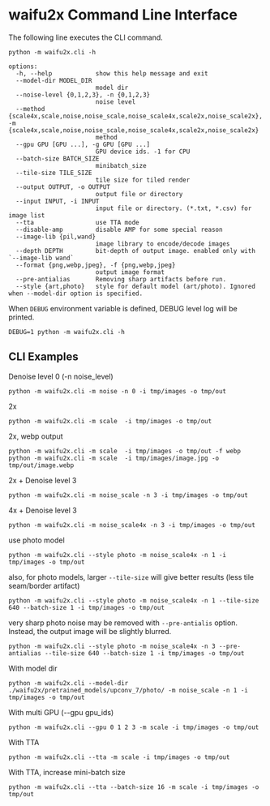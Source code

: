 # waifu2x Command Line Interface

The following line executes the CLI command.
```
python -m waifu2x.cli -h
```
```
options:
  -h, --help            show this help message and exit
  --model-dir MODEL_DIR
                        model dir
  --noise-level {0,1,2,3}, -n {0,1,2,3}
                        noise level
  --method {scale4x,scale,noise,noise_scale,noise_scale4x,scale2x,noise_scale2x}, -m {scale4x,scale,noise,noise_scale,noise_scale4x,scale2x,noise_scale2x}
                        method
  --gpu GPU [GPU ...], -g GPU [GPU ...]
                        GPU device ids. -1 for CPU
  --batch-size BATCH_SIZE
                        minibatch_size
  --tile-size TILE_SIZE
                        tile size for tiled render
  --output OUTPUT, -o OUTPUT
                        output file or directory
  --input INPUT, -i INPUT
                        input file or directory. (*.txt, *.csv) for image list
  --tta                 use TTA mode
  --disable-amp         disable AMP for some special reason
  --image-lib {pil,wand}
                        image library to encode/decode images
  --depth DEPTH         bit-depth of output image. enabled only with `--image-lib wand`
  --format {png,webp,jpeg}, -f {png,webp,jpeg}
                        output image format
  --pre-antialias       Removing sharp artifacts before run.
  --style {art,photo}   style for default model (art/photo). Ignored when --model-dir option is specified.
```

When `DEBUG` environment variable is defined, DEBUG level log will be printed.
```
DEBUG=1 python -m waifu2x.cli -h
```

## CLI Examples

Denoise level 0 (-n noise_level)
```
python -m waifu2x.cli -m noise -n 0 -i tmp/images -o tmp/out
```


2x
```
python -m waifu2x.cli -m scale  -i tmp/images -o tmp/out
```

2x, webp output
```
python -m waifu2x.cli -m scale  -i tmp/images -o tmp/out -f webp
python -m waifu2x.cli -m scale  -i tmp/images/image.jpg -o tmp/out/image.webp
```

2x + Denoise level 3
```
python -m waifu2x.cli -m noise_scale -n 3 -i tmp/images -o tmp/out
```

4x + Denoise level 3
```
python -m waifu2x.cli -m noise_scale4x -n 3 -i tmp/images -o tmp/out
```

use photo model
```
python -m waifu2x.cli --style photo -m noise_scale4x -n 1 -i tmp/images -o tmp/out
```

also, for photo models, larger `--tile-size` will give better results (less tile seam/border artifact)
```
python -m waifu2x.cli --style photo -m noise_scale4x -n 1 --tile-size 640 --batch-size 1 -i tmp/images -o tmp/out
```

very sharp photo noise may be removed with `--pre-antialis` option. Instead, the output image will be slightly blurred.
```
python -m waifu2x.cli --style photo -m noise_scale4x -n 3 --pre-antialias --tile-size 640 --batch-size 1 -i tmp/images -o tmp/out
```

With model dir
```
python -m waifu2x.cli --model-dir ./waifu2x/pretrained_models/upconv_7/photo/ -m noise_scale -n 1 -i tmp/images -o tmp/out
```

With multi GPU (--gpu gpu_ids)
```
python -m waifu2x.cli --gpu 0 1 2 3 -m scale -i tmp/images -o tmp/out
```

With TTA
```
python -m waifu2x.cli --tta -m scale -i tmp/images -o tmp/out
```

With TTA, increase mini-batch size
```
python -m waifu2x.cli --tta --batch-size 16 -m scale -i tmp/images -o tmp/out
```
